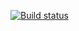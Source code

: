 [![Build status](https://ci.appveyor.com/api/projects/status/xqbeead2a4j6d20q?svg=true)](https://ci.appveyor.com/project/BerezovTimur/hw4-selenide)